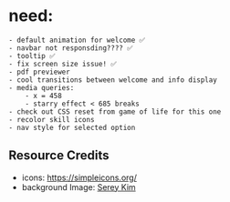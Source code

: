 # need:
    - default animation for welcome ✅
    - navbar not responsding???? ✅
    - tooltip ✅
    - fix screen size issue! ✅
    - pdf previewer
    - cool transitions between welcome and info display
    - media queries:
        - x = 458
        - starry effect < 685 breaks
    - check out CSS reset from game of life for this one
    - recolor skill icons
    - nav style for selected option
## Resource Credits
- icons: https://simpleicons.org/
- background Image: [Serey Kim]("https://unsplash.com/photos/vUePu7hAYAQ")